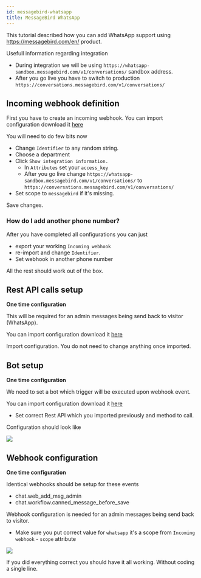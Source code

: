 ```yaml
---
id: messagebird-whatsapp
title: MessageBird WhatsApp
---
```


This tutorial described how you can add WhatsApp support using https://messagebird.com/en/ product.

Usefull information regarding integration

* During integration we will be using `https://whatsapp-sandbox.messagebird.com/v1/conversations/` sandbox address. 
* After you go live you have to switch to production `https://conversations.messagebird.com/v1/conversations/`

## Incoming webhook definition

First you have to create an incoming webhook. You can import configuration download it [here](/img/integration/messagebird-iwh.json?v=3)

You will need to do few bits now

* Change `Identifier` to any random string.
* Choose a department
* Click `Show integration information.`
  * In `Attributes` set your `access_key`
  * After you go live change `https://whatsapp-sandbox.messagebird.com/v1/conversations/` to `https://conversations.messagebird.com/v1/conversations/`
* Set scope to `messagebird` if it's missing.

Save changes.

### How do I add another phone number?

After you have completed all configurations you can just

* export your working `Incoming webhook`
* re-import and change `Identifier`.
* Set webhook in another phone number

All the rest should work out of the box.

## Rest API calls setup

**One time configuration**

This will be required for an admin messages being send back to visitor (WhatsApp).

You can import configuration download it [here](/img/integration/messagebird-restapi.json?v=3)

Import configuration. You do not need to change anything once imported.

## Bot setup

**One time configuration**

We need to set a bot which trigger will be executed upon webhook event.

You can import configuration download it [here](/img/integration/messagebird-bot.json)

* Set correct Rest API which you imported previously and method to call.

Configuration should look like

![](/img/integration/messagbebird-bot.png)

## Webhook configuration

**One time configuration**

Identical webhooks should be setup for these events

* chat.web_add_msg_admin
* chat.workflow.canned_message_before_save

Webhook configuration is needed for an admin messages being send back to visitor.

* Make sure you put correct value for `whatsapp` it's a scope from `Incoming webhook` - `scope` attribute

![](/img/integration/messagebird-webhook.png)

If you did everything correct you should have it all working. Without coding a single line.

